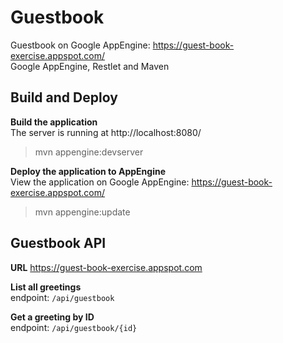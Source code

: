 # Guestbook
Guestbook on Google AppEngine: https://guest-book-exercise.appspot.com/  
Google AppEngine, Restlet and Maven

## Build and Deploy

**Build the application**  
The server is running at http://localhost:8080/
> mvn appengine:devserver  


**Deploy the application to AppEngine**  
View the application on Google AppEngine: https://guest-book-exercise.appspot.com/
> mvn appengine:update  

## Guestbook API

**URL** https://guest-book-exercise.appspot.com

**List all greetings**  
endpoint: `/api/guestbook`

**Get a greeting by ID**  
endpoint: `/api/guestbook/{id}`
